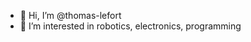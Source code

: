 - 👋 Hi, I’m @thomas-lefort
- 👀 I’m interested in robotics, electronics, programming

<!---
thomas-lefort/thomas-lefort is a ✨ special ✨ repository because its `README.md` (this file) appears on your GitHub profile.
You can click the Preview link to take a look at your changes.
--->
